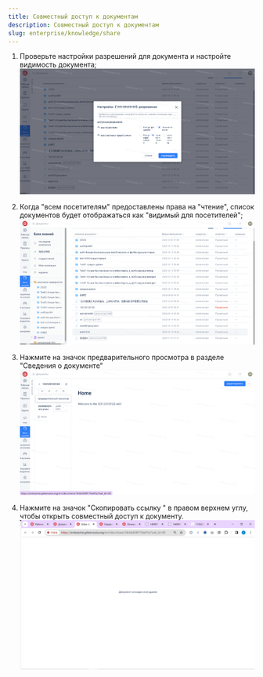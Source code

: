 ```yaml
---
title: Совместный доступ к документам
description: Совместный доступ к документам
slug: enterprise/knowledge/share
---
```

1. Проверьте настройки разрешений для документа и настройте видимость документа;
![Описание изображения](assets/image304.png)

2. Когда "всем посетителям" предоставлены права на "чтение", список документов будет отображаться как "видимый для посетителей";
![Описание изображения](assets/image305.png)

3. Нажмите на значок предварительного просмотра в разделе "Сведения о документе"
![Описание изображения](assets/image306.png)

4. Нажмите на значок "Скопировать ссылку " в правом верхнем углу, чтобы открыть совместный доступ к документу.
![Описание изображения](assets/image307.png)